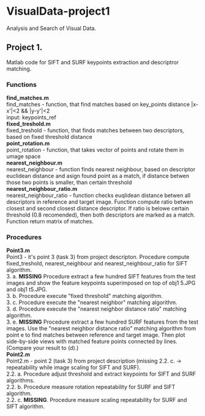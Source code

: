 # VisualData-project1
Analysis and Search of Visual Data.
## Project 1. 

Matlab code for SIFT and SURF keypoints extraction and descriptror matching.

### Functions
**find_matches.m**  
find_matches - function, that find matches based on key_points distance |x-x'|<2 && |y-y'|<2   
input: keypoints_ref    
**fixed_treshold.m**  
fixed_treshold - function, that finds matches between two descriptors, based on fixed threshold distance    
**point_rotation.m**  
point_rotation - function, that takes vector of points and rotate them in umage space    
**nearest_neighbour.m**  
nearest_neighbour - function finds nearest neighbour, based on descriptor euclidean distance and asign found point as a match, if distance betwen those two points is smaller, than certain threshold    
**nearest_neighbour_ratio.m**  
nearest_neighbour_ratio - function checks euqlidean distance betwen all descriptors in reference and target image. Function compute ratio betwen closest and second closest distance descriptor. If ratio is belowe certain threshold (0.8 recomended), then both descriptors are marked as a match. Function return matrix of matches.

  
  
### Procedures
**Point3.m**  
Point3 - it's point 3 (task 3) from project descripton. Procedure compute fixed_treshold, nearest_neighbour and nearest_neighbour_ratio for SIFT algorithm.  
3. a. **MISSING** Procedure extract a few hundred SIFT features from the test images and show the feature keypoints superimposed on top of obj1 5.JPG and obj1 t5.JPG.  
3. b. Procedure execute "fixed threshold" matching algorithm.  
3. c. Procedure execute the "nearest neighbor" matching algorithm.  
3. d. Procedure execute the "nearest neighbor distance ratio" matching algorithm.  
3. e. **MISSING** Procedure extract a few hundred SURF features from the test images. Use the "nearest neighbor distance ratio" matching algorithm from point e to find matches between reference and target image. Then plot side-by-side views with matched feature points connected by lines. (Compare your result to (d).)  
**Point2.m**  
Point2.m - point 2 (task 3) from project description (missing 2.2. c. -> repeatability while image scaling for SIFT and SURF).   
2.2. a. Procedure adjust threshold and extract keypoints for SIFT and SURF algorithms.  
2.2. b. Procedure measure rotation repeatability for SURF and SIFT algorithm.  
2.2. c. **MISSING**. Procedure measure scaling repeatability for SURF and SIFT algorithm.

